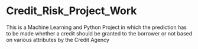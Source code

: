 # Credit_Risk_Project_Work
This is a Machine Learning and Python Project in which the prediction has to be made whether a credit should be granted to the borrower or not based on various attributes by the Credit Agency
